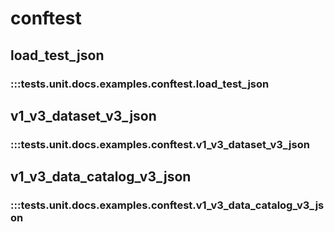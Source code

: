 # conftest

## load_test_json

### :::tests.unit.docs.examples.conftest.load_test_json

## v1_v3_dataset_v3_json

### :::tests.unit.docs.examples.conftest.v1_v3_dataset_v3_json

## v1_v3_data_catalog_v3_json

### :::tests.unit.docs.examples.conftest.v1_v3_data_catalog_v3_json

